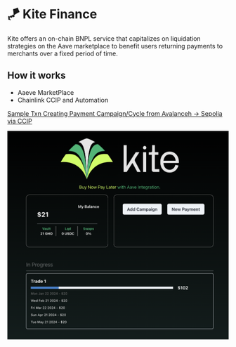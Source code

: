 # 🪁 Kite Finance

Kite offers an on-chain BNPL service that capitalizes on liquidation strategies on the Aave marketplace to benefit users returning payments to merchants over a fixed period of time.

## How it works

- Aaeve MarketPlace
- Chainlink CCIP and Automation

[Sample Txn Creating Payment Campaign/Cycle from Avalanceh -> Sepolia via CCIP](https://ccip.chain.link/msg/0x8e449686f8e36d52fcdc6682ac3841876e63ef005fb66a01516f0a1beb38c13d)



![Alt text](<crosschain-kite/public/Screenshot 2024-01-22 at 18.42.26.png>)